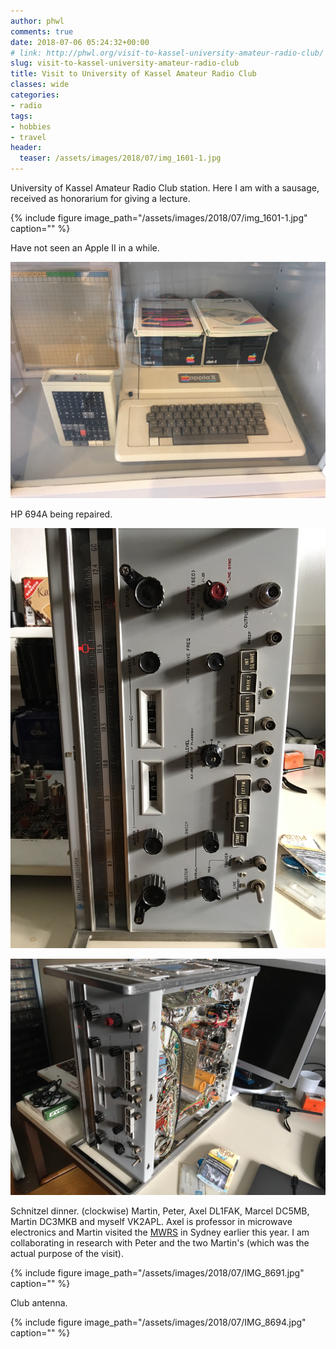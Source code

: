 ```yaml
---
author: phwl
comments: true
date: 2018-07-06 05:24:32+00:00
# link: http://phwl.org/visit-to-kassel-university-amateur-radio-club/
slug: visit-to-kassel-university-amateur-radio-club
title: Visit to University of Kassel Amateur Radio Club
classes: wide
categories:
- radio
tags:
- hobbies
- travel
header:
  teaser: /assets/images/2018/07/img_1601-1.jpg
---
```


University of Kassel Amateur Radio Club station. Here I am with a sausage, received as honorarium for giving a lecture.

{% include figure image_path="/assets/images/2018/07/img_1601-1.jpg" caption="" %}

<!-- more -->

Have not seen an Apple II in a while.

![](/assets/images/2018/07/img_1591.jpg)

HP 694A being repaired.

![](/assets/images/2018/07/img_1605.jpg)

![](/assets/images/2018/07/img_1604.jpg)

Schnitzel dinner. (clockwise) Martin, Peter, Axel DL1FAK, Marcel DC5MB, Martin DC3MKB and myself VK2APL. Axel is professor in microwave electronics and Martin visited the [MWRS](http://www.mwrs.org.au/) in Sydney earlier this year. I am collaborating in research with Peter and the two Martin's (which was the actual purpose of the visit).

[
](/assets/images/2018/07/IMG_8691.jpg){% include figure image_path="/assets/images/2018/07/IMG_8691.jpg" caption="" %}

Club antenna.

{% include figure image_path="/assets/images/2018/07/IMG_8694.jpg" caption="" %}
